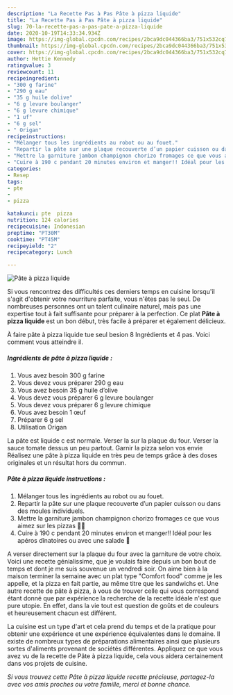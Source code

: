 ```yaml
---
description: "La Recette Pas à Pas Pâte à pizza liquide"
title: "La Recette Pas à Pas Pâte à pizza liquide"
slug: 70-la-recette-pas-a-pas-pate-a-pizza-liquide
date: 2020-10-19T14:33:34.934Z
image: https://img-global.cpcdn.com/recipes/2bca9dc044366ba3/751x532cq70/pate-a-pizza-liquide-photo-principale-de-la-recette.jpg
thumbnail: https://img-global.cpcdn.com/recipes/2bca9dc044366ba3/751x532cq70/pate-a-pizza-liquide-photo-principale-de-la-recette.jpg
cover: https://img-global.cpcdn.com/recipes/2bca9dc044366ba3/751x532cq70/pate-a-pizza-liquide-photo-principale-de-la-recette.jpg
author: Hettie Kennedy
ratingvalue: 3
reviewcount: 11
recipeingredient:
- "300 g farine"
- "290 g eau"
- "35 g huile dolive"
- "6 g levure boulanger"
- "6 g levure chimique"
- "1 uf"
- "6 g sel"
- " Origan"
recipeinstructions:
- "Mélanger tous les ingrédients au robot ou au fouet."
- "Repartir la pâte sur une plaque recouverte d’un papier cuisson ou dans des moules individuels."
- "Mettre la garniture jambon champignon chorizo fromages ce que vous aimez sur les pizzas 🤷‍♀️"
- "Cuire à 190 c pendant 20 minutes environ et manger!! Idéal pour les apéros dînatoires ou avec une salade 🥗"
categories:
- Resep
tags:
- pte
- 
- pizza

katakunci: pte  pizza 
nutrition: 124 calories
recipecuisine: Indonesian
preptime: "PT30M"
cooktime: "PT45M"
recipeyield: "2"
recipecategory: Lunch

---
```



![Pâte à pizza liquide](https://img-global.cpcdn.com/recipes/2bca9dc044366ba3/751x532cq70/pate-a-pizza-liquide-photo-principale-de-la-recette.jpg)

Si vous rencontrez des difficultés ces derniers temps en cuisine lorsqu'il s'agit d'obtenir votre nourriture parfaite, vous n'êtes pas le seul. De nombreuses personnes ont un talent culinaire naturel, mais pas une expertise tout à fait suffisante pour préparer à la perfection. Ce plat <strong> Pâte à pizza liquide </strong> est un bon début, très facile à préparer et également délicieux.

<!--inarticleads1-->

À faire pâte à pizza liquide tue seul besion 8 Ingrédients et 4 pas. Voici comment vous atteindre il.

##### Ingrédients de pâte à pizza liquide :

1. Vous avez besoin 300 g farine
1. Vous devez vous préparer 290 g eau
1. Vous avez besoin 35 g huile d’olive
1. Vous devez vous préparer 6 g levure boulanger
1. Vous devez vous préparer 6 g levure chimique
1. Vous avez besoin 1 œuf
1. Préparer 6 g sel
1. Utilisation  Origan


La pâte est liquide c est normale. Verser la sur la plaque du four. Verser la sauce tomate dessus un peu partout. Garnir la pizza selon vos envie Réalisez une pâte à pizza liquide en très peu de temps grâce à des doses originales et un résultat hors du commun. 

<!--inarticleads2-->

##### Pâte à pizza liquide instructions :

1. Mélanger tous les ingrédients au robot ou au fouet.
1. Repartir la pâte sur une plaque recouverte d’un papier cuisson ou dans des moules individuels.
1. Mettre la garniture jambon champignon chorizo fromages ce que vous aimez sur les pizzas 🤷‍♀️
1. Cuire à 190 c pendant 20 minutes environ et manger!! Idéal pour les apéros dînatoires ou avec une salade 🥗


A verser directement sur la plaque du four avec la garniture de votre choix. Voici une recette génialissime, que je voulais faire depuis un bon bout de temps et dont je me suis souvenue un vendredi soir. On aime bien à la maison terminer la semaine avec un plat type &#34;Comfort food&#34; comme je les appelle, et la pizza en fait partie, au même titre que les sandwichs et. Une autre recette de pâte à pizza, à vous de trouver celle qui vous correspond étant donné que par expérience la recherche de la recette idéale n&#39;est que pure utopie. En effet, dans la vie tout est question de goûts et de couleurs et heureusement chacun est différent. 

<!--inarticleads1-->

<p>
La cuisine est un type d'art et cela prend du temps et de la pratique pour obtenir une expérience et une expérience équivalentes dans le domaine. Il existe de nombreux types de préparations alimentaires ainsi que plusieurs sortes d'aliments provenant de sociétés différentes. Appliquez ce que vous avez vu de la recette de Pâte à pizza liquide, cela vous aidera certainement dans vos projets de cuisine.
</p>

<p>
<i>Si vous trouvez cette Pâte à pizza liquide recette précieuse, partagez-la avec vos amis proches ou votre famille, merci et bonne chance.</i>
</p>

